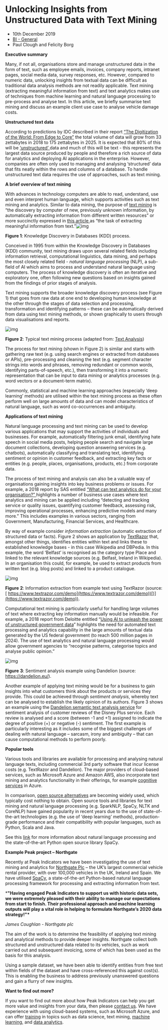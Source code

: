 # Unlocking Insights from Unstructured Data with Text Mining

- 10th December 2019
- [BI - General](https://www.peakindicators.com/ev_blog/blog_categories/view/17)
- Paul Clough and Felicity Borg

**Executive summary**

Many, if not all, organisations store and manage unstructured data in the form of text, such as employee emails, invoices, company reports, intranet pages, social media data, survey responses, etc. However, compared to numeric data, unlocking insights from textual data can be difficult as traditional data analysis methods are not readily applicable. Text mining (extracting meaningful information from text) and text analytics makes use of techniques from machine learning and natural language processing to pre-process and analyse text. In this article, we briefly summarise text mining and discuss an example client use case to analyse vehicle damage costs. 

**Unstructured text data** 

According to predictions by IDC described in their report [“The Digitization of the World: From Edge to Core”](https://www.seagate.com/files/www-content/our-story/trends/files/idc-seagate-dataage-whitepaper.pdf) the total volume of data will grow from 33 zettabytes in 2018 to 175 zettabytes in 2025. It is expected that 80% of this will be [‘unstructured’ ](https://www.datamation.com/big-data/structured-vs-unstructured-data.html)data and much of this will be text - this represents the largest data source produced by people and therefore a rich source of data for analytics and deploying AI applications in the enterprise. However, companies are often only used to managing and analysing ‘structured’ data that fits neatly within the rows and columns of a database. To handle unstructured text data requires the use of approaches, such as text mining.

 **A brief overview of text mining** 

With advances in technology computers are able to read, understand, use and even interpret human language, which supports activities such as text mining and analytics. Similar to data mining, the purpose of [text mining](https://en.wikipedia.org/wiki/Text_mining) is “the discovery by computer of new, previously unknown information, by automatically extracting information from different written resources” or more succinctly expressed in [this article ](https://arxiv.org/abs/1707.02919)as “the task of extracting meaningful information from text.”![img](https://www.peakindicators.com/images/get_image/935/) 

**Figure 1**: Knowledge Discovery in Databases (KDD) process.

Conceived in 1995 from within the Knowledge Discovery in Databases (KDD) community, text mining draws upon several related fields including information retrieval, computational linguistics, data mining, and perhaps the most closely related field - *natural language processing* (NLP), a sub-field of AI which aims to process and understand natural language using computers. The process of knowledge discovery is often an iterative and exploratory one, often following new questions based on insights gained from the findings of prior stages of analysis. 

Text mining supports the broader knowledge discovery process (see Figure 1) that goes from raw data at one end to developing human knowledge at the other through the stages of data selection and processing, transformation and identifying patterns – these can be automatically derived from data using text mining methods, or shown graphically to users through data visualisations and reports.

![img](https://www.peakindicators.com/images/get_image/953/)

**Figure 2**: Typical text mining process (adapted from: [Text Analysis](http://rpubs.com/bnevt0/AT336106))

The process for text mining (shown in Figure 2) is similar and starts with gathering raw text (e.g. using search engines or extracted from databases or APIs), pre-processing and cleaning the text (e.g. segment character strings into words and phrases, removing redundant or common words, identifying parts-of-speech, etc.), then transforming it into a numeric representation that can be input to data mining or analytics processes (e.g. word vectors or a document-term matrix).

Commonly, statistical and machine learning approaches (especially ‘deep learning’ methods) are utilised within the text mining process as these often perform well on large amounts of data and can model characteristics of natural language, such as word co-occurrences and ambiguity.

**Applications of text mining** 

Natural language processing and text mining can be used to develop various applications that may support the activities of individuals and businesses. For example, automatically filtering junk email, identifying hate speech in social media posts, helping people search and navigate large document collections, developing question answering services (e.g. chatbots), automatically classifying and translating text, identifying sentiment or opinion in customer feedback, and extracting key facts or entities (e.g. people, places, organisations, products, etc.) from corporate data.

The process of text mining and analysis can also be a valuable way of organisations gaining insights into key business problems or issues. For example, a 2018 report by SAS entitled [“What can text analytics do for your organisation?” ](https://www.sas.com/content/dam/SAS/en_us/doc/whitepaper1/text-analytics-for-executives-109630.pdf)highlights a number of business use cases where text analytics and mining can be applied including “detecting and tracking service or quality issues, quantifying customer feedback, assessing risk, improving operational processes, enhancing predictive models and many more.” This includes examples in various sectors, ranging from Government, Manufacturing, Financial Services, and Healthcare.

By way of example consider *information extraction* (automatic extraction of structured data or facts). Figure 2 shows an application by [TextRazor](https://www.textrazor.com/) that, amongst other things, identifies entities within text and links these to established knowledge bases - in this case Wikipedia and DBPedia. In this example, the word ‘Belfast’ is recognised as the category type Place and linked to the relevant knowledge sources (e.g. Belfast, Ireland in Wikipedia). In an organisation this could, for example, be used to extract products from written text (e.g. blog posts) and linked to a product catalogue.

 ![img](https://www.peakindicators.com/images/get_image/937/)

**Figure** **2**: Information extraction from example text using TextRazor (source:[ https://www.textrazor.com/demo](https://www.textrazor.com/demo))[)](https://www.textrazor.com/demo)).

Computational text mining is particularly useful for handling large volumes of text where extracting key information manually would be infeasible. For example, a 2018 report from Deloitte entitled “[Using AI to unleash the power of unstructured government data](https://www2.deloitte.com/content/dam/Deloitte/lu/Documents/public-sector/lu-ai-unstructured-government-data.pdf)” highlights the need for automated text processing and analytics capability in the large amounts of textual data generated by the US federal government (to reach 500 million pages in 2024). The use of text analytics and natural language processing would allow government agencies to “recognise patterns, categorise topics and analyse public opinion.” 

 ![img](https://www.peakindicators.com/images/get_image/938/) 

**Figure** **3**: Sentiment analysis example using Dandelion (source: https://dandelion.eu/).

Another example of applying text mining would be for a business to gain insights into what customers think about the products or services they provide. This could be achieved through *sentiment analysis*, whereby text can be analysed to establish the likely opinion of its authors. Figure 3 shows an example using the [Dandelion semantic text analysis service](https://dandelion.eu/) for sentiment analysis of customer reviews of the Disney Plus service. Each review is analysed and a score (between -1 and +1) assigned to indicate the degree of positive (+) or negative (-) sentiment. The first example is particularly interesting as it includes some of the biggest challenges of dealing with natural language – sarcasm, irony and ambiguity – that can cause computational methods to perform poorly. 

**Popular tools** 

Various tools and libraries are available for processing and analysing natural language texts, including commercial 3rd party software that incur license costs (e.g. TextRazor and Dandelion). The major providers of cloud-based services, such as Microsoft Azure and Amazon AWS, also incorporate text mining and analytics functionality in their offerings, for example [cognitive services](https://azure.microsoft.com/en-gb/services/cognitive-services/) in Azure.

In comparison, [open source alternatives](https://blog.dominodatalab.com/comparing-the-functionality-of-open-source-natural-language-processing-libraries/) are becoming widely used, which typically cost nothing to obtain. Open source tools and libraries for text mining and natural language processing (e.g. SparkNLP, SpaCy, NLTK and CoreNLP) have gained popularity in recent years due to the use of state-of-the-art technologies (e.g. the use of ‘deep learning’ methods), production-grade performance and their compatibility with popular languages, such as Python, Scala and Java. 

See this [link](https://www.peakindicators.com/blog/state-of-the-art-natural-language-processing-with-python-and-spacy) for more information about natural language processing and the state-of-the-art Python open source library SpaCy. 

**Example Peak project – Northgate** 

Recently at Peak Indicators we have been investigating the use of text mining and analytics for [Northgate Plc](https://www.northgatevehiclehire.co.uk/) – the UK’s largest commercial vehicle rental provider, with over 100,000 vehicles in the UK, Ireland and Spain. We have utilised [SpaCy](https://spacy.io/), a state-of-the-art Python-based natural language processing framework for processing and extracting information from text.

***"Having engaged Peak Indicators to support us with historic data sets, we were extremely pleased with their ability to manage our expectations from start to finish. Their professional approach and machine learning outputs will play a vital role in helping to formulate Northgate’s 2020 data strategy!"\***

*James Coughlan - Northgate plc*

The aim of the work is to determine the feasibility of applying text mining and analytical methods to provide deeper insights. Northgate collect both structured and unstructured data related to its vehicles, such as work carried out and subsequent invoicing, some of which has been used as the basis for this analysis.

Using a sample dataset, we have been able to identify entities from free text within fields of the dataset and have cross-referenced this against cost(s). This is enabling the business to address previously unanswered questions and gain a flurry of new insights.

**Want to find out more?** 

If you want to find out more about how Peak Indicators can help you get more value and insights from your data, then please [contact us](https://www.peakindicators.com/contact). We have experience with using cloud-based systems, such as Microsoft Azure, and can offer [training](https://www.peakindicators.com/training) in topics such as data science, text mining, [machine learning](https://www.peakindicators.com/service/tallinn), and [data](https://www.peakindicators.com/service/analytics)[ analytics](https://www.peakindicators.com/service/analytics). 